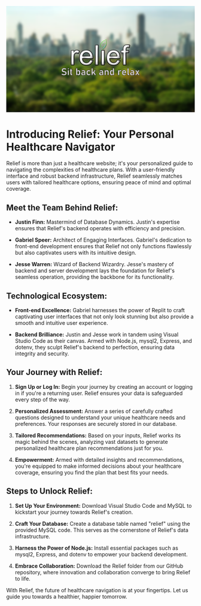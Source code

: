 ![Relief Logo](/views/name.png)

# Introducing Relief: Your Personal Healthcare Navigator

Relief is more than just a healthcare website; it's your personalized guide to navigating the complexities of healthcare plans. With a user-friendly interface and robust backend infrastructure, Relief seamlessly matches users with tailored healthcare options, ensuring peace of mind and optimal coverage.

## Meet the Team Behind Relief:

- **Justin Finn:** Mastermind of Database Dynamics. Justin's expertise ensures that Relief's backend operates with efficiency and precision.
  
- **Gabriel Speer:** Architect of Engaging Interfaces. Gabriel's dedication to front-end development ensures that Relief not only functions flawlessly but also captivates users with its intuitive design.
  
- **Jesse Warren:** Wizard of Backend Wizardry. Jesse's mastery of backend and server development lays the foundation for Relief's seamless operation, providing the backbone for its functionality.

## Technological Ecosystem:

- **Front-end Excellence:** Gabriel harnesses the power of Replit to craft captivating user interfaces that not only look stunning but also provide a smooth and intuitive user experience.
  
- **Backend Brilliance:** Justin and Jesse work in tandem using Visual Studio Code as their canvas. Armed with Node.js, mysql2, Express, and dotenv, they sculpt Relief's backend to perfection, ensuring data integrity and security.

## Your Journey with Relief:

1. **Sign Up or Log In:** Begin your journey by creating an account or logging in if you're a returning user. Relief ensures your data is safeguarded every step of the way.
  
2. **Personalized Assessment:** Answer a series of carefully crafted questions designed to understand your unique healthcare needs and preferences. Your responses are securely stored in our database.
  
3. **Tailored Recommendations:** Based on your inputs, Relief works its magic behind the scenes, analyzing vast datasets to generate personalized healthcare plan recommendations just for you.
  
4. **Empowerment:** Armed with detailed insights and recommendations, you're equipped to make informed decisions about your healthcare coverage, ensuring you find the plan that best fits your needs.

## Steps to Unlock Relief:

1. **Set Up Your Environment:** Download Visual Studio Code and MySQL to kickstart your journey towards Relief's creation.
  
2. **Craft Your Database:** Create a database table named "relief" using the provided MySQL code. This serves as the cornerstone of Relief's data infrastructure.
  
3. **Harness the Power of Node.js:** Install essential packages such as mysql2, Express, and dotenv to empower your backend development.
  
4. **Embrace Collaboration:** Download the Relief folder from our GitHub repository, where innovation and collaboration converge to bring Relief to life.

With Relief, the future of healthcare navigation is at your fingertips. Let us guide you towards a healthier, happier tomorrow.
